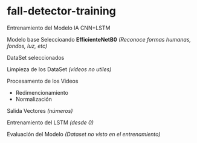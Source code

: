 # fall-detector-training

Entrenamiento del Modelo IA CNN+LSTM

Modelo base Seleccioando **EfficienteNetB0** *(Reconoce formas humanas, fondos, luz, etc)*

DataSet seleccionados

Limpieza de los DataSet *(vídeos no utiles)*

Procesamento de los Videos

* Redimencionamiento
* Normalización

Salida Vectores *(números)*

Entrenamiento del LSTM *(desde 0)*

Evaluación del Modelo *(Dataset no visto en el entrenamiento)*
